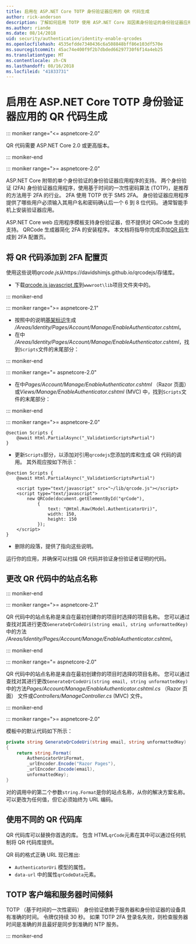 ```yaml
---
title: 启用在 ASP.NET Core TOTP 身份验证器应用的 QR 代码生成
author: rick-anderson
description: 了解如何启用 TOTP 使用 ASP.NET Core 双因素身份验证的身份验证器应用的 QR 代码生成。
ms.author: riande
ms.date: 08/14/2018
uid: security/authentication/identity-enable-qrcodes
ms.openlocfilehash: 4535efdde7340436c6a508848bff86e103df570e
ms.sourcegitcommit: 45ac74e400f9f2b7dbded66297730f6f14a4eb25
ms.translationtype: MT
ms.contentlocale: zh-CN
ms.lasthandoff: 08/16/2018
ms.locfileid: "41833731"
---
```

# <a name="enable-qr-code-generation-for-totp-authenticator-apps-in-aspnet-core"></a>启用在 ASP.NET Core TOTP 身份验证器应用的 QR 代码生成

::: moniker range="<= aspnetcore-2.0"

QR 代码需要 ASP.NET Core 2.0 或更高版本。

::: moniker-end

::: moniker range=">= aspnetcore-2.0"

ASP.NET Core 附带的单个身份验证的身份验证器应用程序的支持。 两个身份验证 (2FA) 身份验证器应用程序，使用基于时间的一次性密码算法 (TOTP)，是推荐的方法用于 2FA 的行业。 2FA 使用 TOTP 优于 SMS 2FA。 身份验证器应用程序提供了哪些用户必须输入其用户名和密码确认后一个 6 到 8 位代码。 通常智能手机上安装验证器应用。

ASP.NET Core web 应用程序模板支持身份验证器，但不提供对 QRCode 生成的支持。 QRCode 生成器简化 2FA 的安装程序。 本文档将指导你完成添加[QR 码](https://wikipedia.org/wiki/QR_code)生成到 2FA 配置页。

## <a name="adding-qr-codes-to-the-2fa-configuration-page"></a>将 QR 代码添加到 2FA 配置页

使用这些说明*qrcode.js*从https://davidshimjs.github.io/qrcodejs/存储库。

* 下载[qrcode.js javascript 库](https://davidshimjs.github.io/qrcodejs/)到`wwwroot\lib`项目文件夹中的。

::: moniker-end

::: moniker range=">= aspnetcore-2.1"

* 按照中的说明[基架标识](xref:security/authentication/scaffold-identity)生成 */Areas/Identity/Pages/Account/Manage/EnableAuthenticator.cshtml*。
* 在中 */Areas/Identity/Pages/Account/Manage/EnableAuthenticator.cshtml*，找到`Scripts`文件的末尾部分：

::: moniker-end

::: moniker range="= aspnetcore-2.0"

* 在中*Pages/Account/Manage/EnableAuthenticator.cshtml* （Razor 页面） 或*Views/Manage/EnableAuthenticator.cshtml* (MVC) 中，找到`Scripts`文件的末尾部分：

::: moniker-end

::: moniker range=">= aspnetcore-2.0"

```cshtml
@section Scripts {
    @await Html.PartialAsync("_ValidationScriptsPartial")
}
```

* 更新`Scripts`部分，以添加对引用`qrcodejs`您添加的库和生成 QR 代码的调用。 其外观应按如下所示：

```cshtml
@section Scripts {
    @await Html.PartialAsync("_ValidationScriptsPartial")

    <script type="text/javascript" src="~/lib/qrcode.js"></script>
    <script type="text/javascript">
        new QRCode(document.getElementById("qrCode"),
            {
                text: "@Html.Raw(Model.AuthenticatorUri)",
                width: 150,
                height: 150
            });
    </script>
}
```

* 删除的段落，提供了指向这些说明。

运行你的应用，并确保可以扫描 QR 代码并验证身份验证者证明的代码。

## <a name="change-the-site-name-in-the-qr-code"></a>更改 QR 代码中的站点名称

::: moniker-end

::: moniker range=">= aspnetcore-2.1"

QR 代码中的站点名称是来自在最初创建你的项目时选择的项目名称。 您可以通过查找对其进行更改`GenerateQrCodeUri(string email, string unformattedKey)`中的方法 */Areas/Identity/Pages/Account/Manage/EnableAuthenticator.cshtml*。

::: moniker-end

::: moniker range="= aspnetcore-2.0"

QR 代码中的站点名称是来自在最初创建你的项目时选择的项目名称。 您可以通过查找对其进行更改`GenerateQrCodeUri(string email, string unformattedKey)`中的方法*Pages/Account/Manage/EnableAuthenticator.cshtml.cs* （Razor 页面） 文件或*Controllers/ManageController.cs* (MVC) 文件。

::: moniker-end

::: moniker range=">= aspnetcore-2.0"

模板中的默认代码如下所示：

```c#
private string GenerateQrCodeUri(string email, string unformattedKey)
{
    return string.Format(
        AuthenicatorUriFormat,
        _urlEncoder.Encode("Razor Pages"),
        _urlEncoder.Encode(email),
        unformattedKey);
}
```

对的调用中的第二个参数`string.Format`是你的站点名称，从你的解决方案名称。 可以更改为任何值，但它必须始终为 URL 编码。

## <a name="using-a-different-qr-code-library"></a>使用不同的 QR 代码库

QR 代码库可以替换你首选的库。 包含 HTML`qrCode`元素在其中可以通过任何机制将 QR 代码库提供。

QR 码的格式正确 URL 现已推出:

* `AuthenticatorUri` 模型的属性。
* `data-url` 中的属性`qrCodeData`元素。

## <a name="totp-client-and-server-time-skew"></a>TOTP 客户端和服务器时间倾斜

TOTP （基于时间的一次性密码） 身份验证依赖于服务器和身份验证器的设备具有准确的时间。 令牌仅持续 30 秒。 如果 TOTP 2FA 登录名失败，则检查服务器时间是准确的并且最好是同步到准确的 NTP 服务。

::: moniker-end
